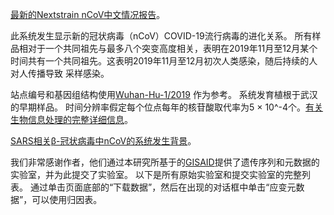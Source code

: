 [最新的Nextstrain nCoV中文情况报告](https://nextstrain.org/ncov-sit-reps/)。

此系统发生显示新的冠状病毒（nCoV）COVID-19流行病毒的进化关系。 所有样品相对于一个共同祖先与最多八个突变高度相关，表明在2019年11月至12月某个时间共有一个共同祖先。这表明2019年11月至12月初次人类感染，随后持续的人对人传播导致 采样感染。

站点编号和基因组结构使用[Wuhan-Hu-1/2019](https://www.ncbi.nlm.nih.gov/nuccore/MN908947) 作为参考。 系统发育植根于武汉的早期样品。 时间分辨率假定每个位点每年的核苷酸取代率为5 &times; 10^-4个。[有关生物信息处理的完整详细信息](https://github.com/nextstrain/ncov)。

[SARS相关β-冠状病毒中nCoV的系统发生背景](https://nextstrain.org/groups/blab/sars-like-cov)。

我们非常感谢作者，他们通过本研究所基于的[GISAID](https://gisaid.org)提供了遗传序列和元数据的实验室，并为此提交了实验室。 以下是所有原始实验室和提交实验室的完整列表。 通过单击页面底部的“下载数据”，然后在出现的对话框中单击“应变元数据”，可以使用归因表。
